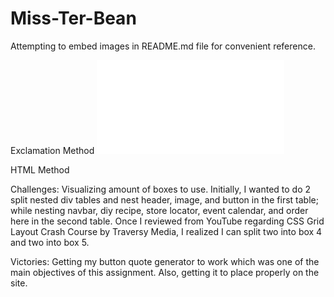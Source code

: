 # Miss-Ter-Bean

Attempting to embed images in README.md file for convenient reference.

Exclamation Method
![](Miss-Ter-Bean/Java.pdf)

HTML Method
<imr src="Miss-Ter-Bean/Java.pdf">

Challenges:
Visualizing amount of boxes to use. Initially, I wanted to do 2 split nested div tables and nest header, image, and button in the first table; while nesting navbar, diy recipe, store locator, event calendar, and order here in the second table. Once I reviewed from YouTube regarding CSS Grid Layout Crash Course by Traversy Media, I realized I can split two into box 4 and two into box 5. 

Victories:
Getting my button quote generator to work which was one of the main objectives of this assignment. Also, getting it to place properly on the site.
